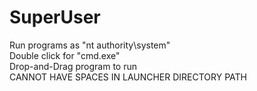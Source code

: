 # SuperUser
Run programs as "nt authority\system"<br>
Double click for "cmd.exe"<br>
Drop-and-Drag program to run<br>
CANNOT HAVE SPACES IN LAUNCHER DIRECTORY PATH
